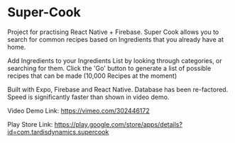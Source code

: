 # Super-Cook 

Project for practising React Native + Firebase. Super Cook allows you to search for common recipes based on Ingredients that you already have at home. 

Add Ingredients to your Ingredients List by looking through categories, or searching for them. Click the 'Go' button to generate a list of possible recipes that can be made (10,000 Recipes at the moment)

Built with Expo, Firebase and React Native. Database has been re-factored. Speed is significantly faster than shown in video demo.   

Video Demo Link: https://vimeo.com/302446172

Play Store Link: https://play.google.com/store/apps/details?id=com.tardisdynamics.supercook

